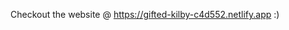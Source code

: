 

   Checkout the website @ https://gifted-kilby-c4d552.netlify.app :)
                                                                    

